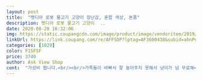 ```yaml
---
layout: post 
title:  "펫디아 로봇 물고기 고양이 장난감, 혼합 색상, 본품" 
description: 펫디아 로봇 물고기 고양이  ..
date: 2020-08-28 16:32:06 
img: https://static.coupangcdn.com/image/product/image/vendoritem/2019/02/12/4119917667/d8338c3c-66b4-4e46-bf55-c6549b07b097.jpg 
linkUrl: https://link.coupang.com/re/AFFSDP?lptag=AF3600438&subid=ahnPublicAsk&pageKey=157119064&itemId=452131128&vendorItemId=4119917667&traceid=V0-113-479634d72bee20ee 
categories: [1029] 
color: F15F5F 
price: 3740 
author: Ask View Shop 
cont:  "가성비 쩝니다.<br/><br/>가족들이 바빠서 잘 놀아주지 못해서 냥이가 넘 무료해<br/>그런데 또 하나를 더샀습니다... <br/><br/>더구나 물에 넣었을 때 탁탁 소리가 나니 냥이가 더 관심<br/>두마리 풀어주니 이제 손도 담그고 아예 물에 들어갈 기세입니다<br/>들여다 보는데 그 소리에 자다가 급 관심 보이면서 제게 와서 들여다 보길래 물고기 장난감 물에 넣어줬어요.<br/>ㅋ<br/>물고기가 신기한가과요<br/>물고기도 더사고 다살꺼예요<br/>물에 넣으면 움직인다고 해서 샀는데 잘 움직이긴합니다<br/>밧데리가 다 되서 물고기를 밖에 던져 놨더니 더 좋아하네요<br/>밧데리필요없어요 그냥 혼자서 드리블하고 난리네요<br/>배터리가 금방 힘이없어지지만 우리 아기가 좋아한다면 배터리도 더사고<br/>순딩한 녀석다른 냥이들처럼 잡으려고 하는 드라마틱한 반응을 보이지는 않아도 꺼내주면 입에 물고 가서 침대서 놀기도 하고좋아해요.<br/> 모처럼 잘 구매한 것 같네요.<br/>^^<br/>아기가 자리바꿔가면서 저것만 보고있어요<br/>안사신분들은 사세요<br/>워낙 장난감을 쉽게 질려해서 가격도 착하고 혹시나해서 하나 사봤어요<br/>있어 하더라구요.<br/><br/>장난감 물고기 베터리 포함이라 편하구 좋네요.<br/><br/>진짜 금붕어 인줄알고 던지면 물어옵니다<br/>집에 있는 장난감이 질려해서 샀습니다<br/>첨  배송 온 날 보여주고 하루 지나서 촬영 동영상을<br/>큰 유리 수반을 깨뜨려서 물 그릇에 넣어 줬는데 엎드려서 옆으로 들여다 보기도 하고 한 동안 잼나게 관찰하고 노네요.<br/> 소심한 울 냥이는 옆에서 안떠나요.<br/>ㅋ<br/>하는듯 해서 몇 가지 장난감을 주문했어요.<br/>ㅎ<br/>" 
---
```

